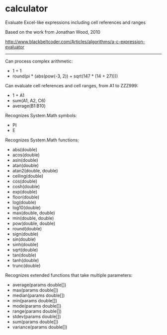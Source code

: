 # calculator
Evaluate Excel-like expressions including cell references and ranges

Based on the work from Jonathan Wood, 2010

http://www.blackbeltcoder.com/Articles/algorithms/a-c-expression-evaluator

---

Can process complex arithmetic:

* 1 + 1
* round(pi * (abs(pow(-3, 2)) + sqrt(147 * (14 + 27))))

Can evaluate cell references and cell ranges, from A1 to ZZZ999:

* 1 + A1
* sum(A1, A2, C6)
* average(B1:B10)

Recognizes System.Math symbols:

* PI
* E

Recognizes System.Math functions:

* abs(double)
* acos(double)
* asin(double)
* atan(double)
* atan2(double, double)
* ceiling(double)
* cos(double)
* cosh(double)
* exp(double)
* floor(double)
* log(double)
* log10(double)
* max(double, double)
* min(double, double)
* pow(double, double)
* round(double)
* sign(double)
* sin(double)
* sinh(double)
* sqrt(double)
* tan(double)
* tanh(double)
* trunc(double)

Recognizes extended functions that take multiple parameters:

* average(params double[])
* max(params double[])
* median(params double[])
* min(params double[])
* mode(params double[])
* range(params double[])
* stdev(params double[])
* sum(params double[])
* variance(params double[])

